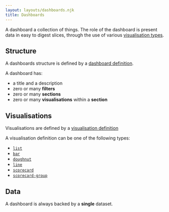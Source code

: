 ```yaml
---
layout: layouts/dashboards.njk
title: Dashboards
---
```

A dashboard a collection of things. The role of the dashboard is present data in easy to digest slices, through the use of various [visualisation types](#visualisations).

## Structure

A dashboards structure is defined by a [dashboard definition](/dashboards/definitions/dashboard-definition).

A dashboard has: 

- a title and a description
- zero or many **filters**
- zero or many **sections**
- zero or many **visualisations** within a **section**


## Visualisations

Visualisations are defined by a [visualisation definition](/dashboards/visualisations/visualisation-definition)

A visualisation definition can be one of the following types:

- [`list`](/dashboards/visualisations/line)
- [`bar`](/dashboards/visualisations/bar)
- [`doughnut`](/dashboards/visualisations/doughnut)
- [`line`](/dashboards/visualisations/line)
- [`scorecard`](/dashboards/visualisations/scorecard)
- [`scorecard-group`](/dashboards/visualisations/scorcard-group)


## Data

A dashboard is always backed by a **single** dataset.
